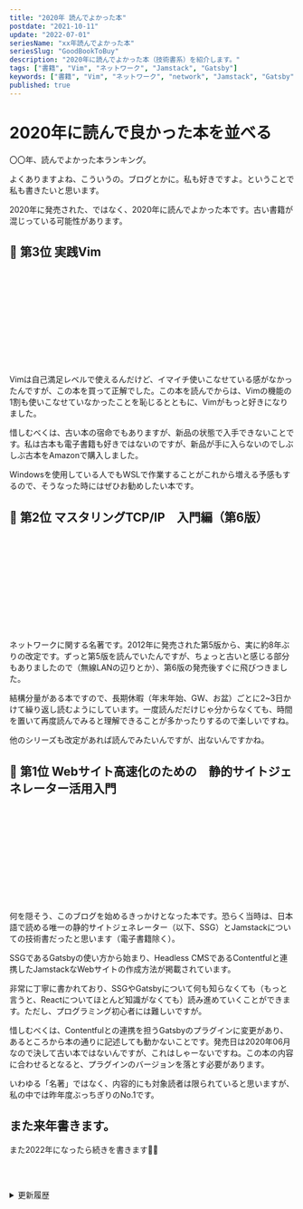 ```yaml
---
title: "2020年 読んでよかった本"
postdate: "2021-10-11"
update: "2022-07-01"
seriesName: "xx年読んでよかった本"
seriesSlug: "GoodBookToBuy"
description: "2020年に読んでよかった本（技術書系）を紹介します。"
tags: ["書籍", "Vim", "ネットワーク", "Jamstack", "Gatsby"]
keywords: ["書籍", "Vim", "ネットワーク", "network", "Jamstack", "Gatsby", "2020", "book", "本"]
published: true
---
```


# 2020年に読んで良かった本を並べる

〇〇年、読んでよかった本ランキング。

よくありますよね、こういうの。ブログとかに。私も好きですよ。ということで私も書きたいと思います。

<aside>

2020年に発売された、ではなく、2020年に読んでよかった本です。古い書籍が混じっている可能性があります。

</aside>

## 🥉 第3位 実践Vim

<div class="iframely-embed"><div class="iframely-responsive" style="height: 170px; padding-bottom: 0;"><a href="https://tatsu-zine.com/books/practical-vim" data-iframely-url="//iframely.net/ItP8Lf8"></a></div></div><script async src="//iframely.net/embed.js" charset="utf-8"></script>

Vimは自己満足レベルで使えるんだけど、イマイチ使いこなせている感がなかったんですが、この本を買って正解でした。この本を読んでからは、Vimの機能の1割も使いこなせていなかったことを恥じるとともに、Vimがもっと好きになりました。

惜しむべくは、古い本の宿命でもありますが、新品の状態で入手できないことです。私は古本も電子書籍も好きではないのですが、新品が手に入らないのでしぶしぶ古本をAmazonで購入しました。

Windowsを使用している人でもWSLで作業することがこれから増える予感もするので、そうなった時にはぜひお勧めしたい本です。

## 🥈 第2位 マスタリングTCP/IP　入門編（第6版）

<div class="iframely-embed"><div class="iframely-responsive" style="height: 170px; padding-bottom: 0;"><a href="https://www.ohmsha.co.jp/book/9784274224478/" data-iframely-url="//iframely.net/PBYZEtB"></a></div></div><script async src="//iframely.net/embed.js" charset="utf-8"></script>

ネットワークに関する名著です。2012年に発売された第5版から、実に約8年ぶりの改定です。ずっと第5版を読んでいたんですが、ちょっと古いと感じる部分もありましたので（無線LANの辺りとか）、第6版の発売後すぐに飛びつきました。

結構分量がある本ですので、長期休暇（年末年始、GW、お盆）ごとに2~3日かけて繰り返し読むようにしています。一度読んだだけじゃ分からなくても、時間を置いて再度読んでみると理解できることが多かったりするので楽しいですね。

他のシリーズも改定があれば読んでみたいんですが、出ないんですかね。

## 🥇 第1位 Webサイト高速化のための　静的サイトジェネレーター活用入門

<div class="iframely-embed"><div class="iframely-responsive" style="height: 170px; padding-bottom: 0;"><a href="https://book.mynavi.jp/ec_products_detail/id=115483" data-iframely-url="//iframely.net/IpyNkvc"></a></div></div><script async src="//iframely.net/embed.js" charset="utf-8"></script>

何を隠そう、このブログを始めるきっかけとなった本です。恐らく当時は、日本語で読める唯一の静的サイトジェネレーター（以下、SSG）とJamstackについての技術書だったと思います（電子書籍除く）。

SSGであるGatsbyの使い方から始まり、Headless CMSであるContentfulと連携したJamstackなWebサイトの作成方法が掲載されています。

非常に丁寧に書かれており、SSGやGatsbyについて何も知らなくても（もっと言うと、Reactについてほとんど知識がなくても）読み進めていくことができます。ただし、プログラミング初心者には難しいですが。

惜しむべくは、Contentfulとの連携を担うGatsbyのプラグインに変更があり、あるところから本の通りに記述しても動かないことです。発売日は2020年06月なので決して古い本ではないんですが、これはしゃーないですね。この本の内容に合わせるとなると、プラグインのバージョンを落とす必要があります。

いわゆる「名著」ではなく、内容的にも対象読者は限られていると思いますが、私の中では昨年度ぶっちぎりのNo.1です。

## また来年書きます。

また2022年になったら続きを書きます🙋‍♀️

<details style="margin-top: 60px">
<summary>更新履歴</summary>

- <time datetime="2022-05-31">2022年5月31日</time> : 出版社リンクをリンクカードに差し替え。誤字脱字を修正。
- <time datetime="2022-07-01">2022年7月1日</time> : 誤字脱字を修正。

</details>
